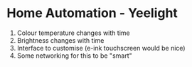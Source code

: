 # Home Automation - Yeelight

1. Colour temperature changes with time 
2. Brightness changes with time
3. Interface to customise (e-ink touchscreen would be nice)
4. Some networking for this to be "smart"